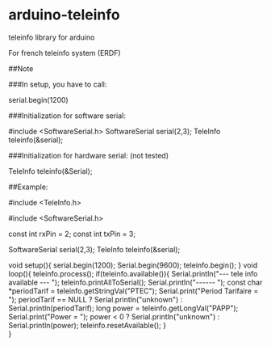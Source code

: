 # arduino-teleinfo
teleinfo library for arduino 

For french teleinfo system (ERDF)

##Note

###In setup, you have to call:

  serial.begin(1200)

###Initialization for software serial:

  #include <SoftwareSerial.h>
  SoftwareSerial serial(2,3);
  TeleInfo teleinfo(&serial);

###Initialization for hardware serial:  (not tested)

  TeleInfo teleinfo(&Serial);


##Example: 


  #include <TeleInfo.h>

  #include <SoftwareSerial.h>

  const int rxPin = 2;
  const int txPin = 3;

  SoftwareSerial serial(2,3);
  TeleInfo teleinfo(&serial);

  void setup(){
    serial.begin(1200);
    Serial.begin(9600);
    teleinfo.begin();
  }
  void loop(){
    teleinfo.process();
    if(teleinfo.available()){
      Serial.println("--- tele info available --- ");
      teleinfo.printAllToSerial();
      Serial.println("------ ");
      const char *periodTarif = teleinfo.getStringVal("PTEC");
      Serial.print("Period Tarifaire = ");
      periodTarif == NULL ? Serial.println("unknown") : Serial.println(periodTarif);
      long power = teleinfo.getLongVal("PAPP");
      Serial.print("Power = ");
      power < 0 ? Serial.println("unknown") : Serial.println(power);
      teleinfo.resetAvailable();
    }    
  }